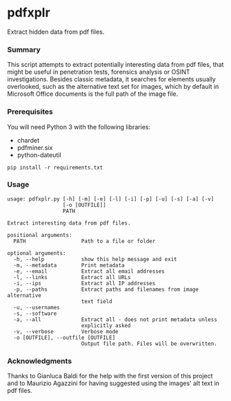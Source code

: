 # pdfxplr

Extract hidden data from pdf files.

### Summary

This script attempts to extract potentially interesting data from pdf files, that might be useful in penetration tests, forensics analysis or OSINT investigations.
Besides classic metadata, it searches for elements usually overlooked, such as the alternative text set for images, which by default in Microsoft Office documents is the full path of the image file.

### Prerequisites

You will need Python 3 with the following libraries:
* chardet
* pdfminer.six
* python-dateutil

```
pip install -r requirements.txt
```

### Usage

```
usage: pdfxplr.py [-h] [-m] [-e] [-l] [-i] [-p] [-u] [-s] [-a] [-v]
                  [-o [OUTFILE]]
                  PATH

Extract interesting data from pdf files.

positional arguments:
  PATH                  Path to a file or folder

optional arguments:
  -h, --help            show this help message and exit
  -m, --metadata        Print metadata
  -e, --email           Extract all email addresses
  -l, --links           Extract all URLs
  -i, --ips             Extract all IP addresses
  -p, --paths           Extract paths and filenames from image alternative
                        text field
  -u, --usernames
  -s, --software
  -a, --all             Extract all - does not print metadata unless
                        explicitly asked
  -v, --verbose         Verbose mode
  -o [OUTFILE], --outfile [OUTFILE]
                        Output file path. Files will be overwritten.
```

### Acknowledgments

Thanks to Gianluca Baldi for the help with the first version of this project and to Maurizio Agazzini for having suggested using the images' alt text in pdf files.

